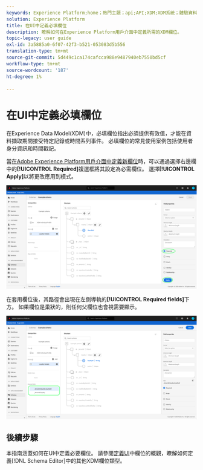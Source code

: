 ```yaml
---
keywords: Experience Platform;home；熱門主題；api;API;XDM;XDM系統；體驗資料模型；ui;workspace;required;field;
solution: Experience Platform
title: 在UI中定義必填欄位
description: 瞭解如何在Experience Platform用戶介面中定義所需的XDM欄位。
topic-legacy: user guide
exl-id: 3a5885a0-6f07-42f3-b521-053083d5b556
translation-type: tm+mt
source-git-commit: 5d449c1ca174cafcca988e9487940eb7550bd5cf
workflow-type: tm+mt
source-wordcount: '187'
ht-degree: 1%

---
```


# 在UI中定義必填欄位

在Experience Data Model(XDM)中，必填欄位指出必須提供有效值，才能在資料擷取期間接受特定記錄或時間系列事件。 必填欄位的常見使用案例包括使用者身分資訊和時間戳記。

當[在Adobe Experience Platform用戶介面中定義新欄位](./overview.md#define)時，可以通過選擇右邊欄中的&#x200B;**[!UICONTROL Required]**&#x200B;複選框將其設定為必需欄位。 選擇&#x200B;**[!UICONTROL Apply]**&#x200B;以將更改應用到模式。

![](../../images/ui/fields/special/required.png)

在套用欄位後，其路徑會出現在左側導軌的&#x200B;**[!UICONTROL Required fields]**&#x200B;下方。 如果欄位是巢狀的，則任何父欄位也會視需要顯示。

![](../../images/ui/fields/special/required-applied.png)

## 後續步驟

本指南涵蓋如何在UI中定義必要欄位。 請參閱[定義UI](./overview.md#special)中欄位的概觀，瞭解如何定義[!DNL Schema Editor]中的其他XDM欄位類型。
